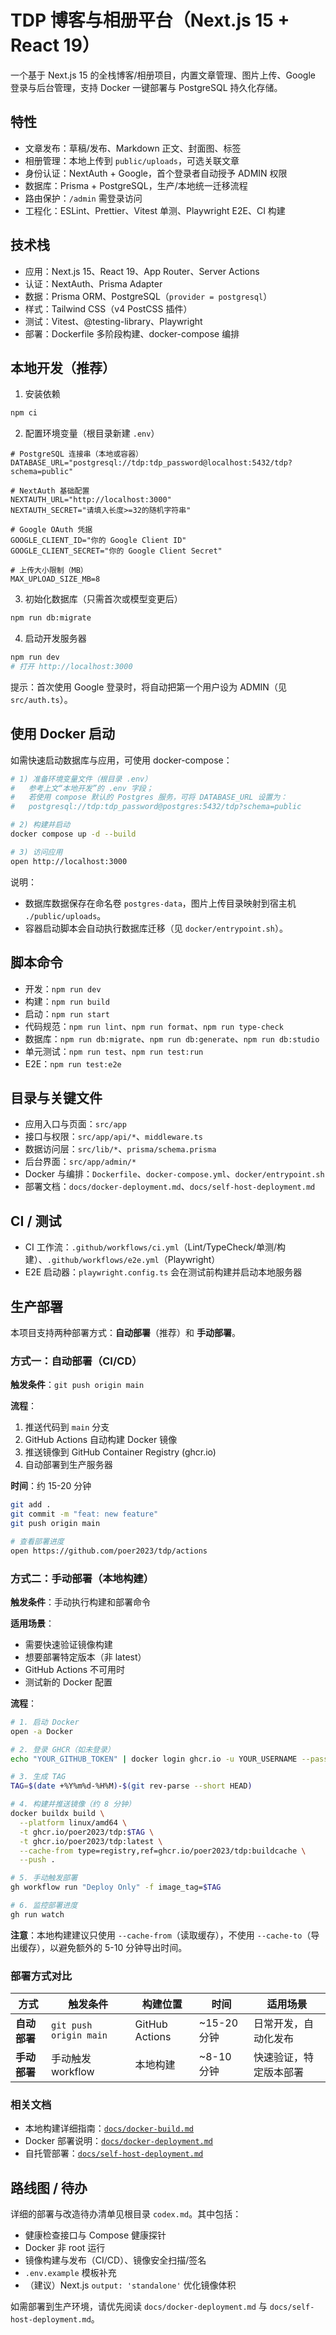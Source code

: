 # TDP 博客与相册平台（Next.js 15 + React 19）

一个基于 Next.js 15 的全栈博客/相册项目，内置文章管理、图片上传、Google 登录与后台管理，支持 Docker 一键部署与 PostgreSQL 持久化存储。

## 特性

- 文章发布：草稿/发布、Markdown 正文、封面图、标签
- 相册管理：本地上传到 `public/uploads`，可选关联文章
- 身份认证：NextAuth + Google，首个登录者自动授予 ADMIN 权限
- 数据库：Prisma + PostgreSQL，生产/本地统一迁移流程
- 路由保护：`/admin` 需登录访问
- 工程化：ESLint、Prettier、Vitest 单测、Playwright E2E、CI 构建

## 技术栈

- 应用：Next.js 15、React 19、App Router、Server Actions
- 认证：NextAuth、Prisma Adapter
- 数据：Prisma ORM、PostgreSQL（`provider = postgresql`）
- 样式：Tailwind CSS（v4 PostCSS 插件）
- 测试：Vitest、@testing-library、Playwright
- 部署：Dockerfile 多阶段构建、docker-compose 编排

## 本地开发（推荐）

1. 安装依赖

```bash
npm ci
```

2. 配置环境变量（根目录新建 `.env`）

```env
# PostgreSQL 连接串（本地或容器）
DATABASE_URL="postgresql://tdp:tdp_password@localhost:5432/tdp?schema=public"

# NextAuth 基础配置
NEXTAUTH_URL="http://localhost:3000"
NEXTAUTH_SECRET="请填入长度>=32的随机字符串"

# Google OAuth 凭据
GOOGLE_CLIENT_ID="你的 Google Client ID"
GOOGLE_CLIENT_SECRET="你的 Google Client Secret"

# 上传大小限制（MB）
MAX_UPLOAD_SIZE_MB=8
```

3. 初始化数据库（只需首次或模型变更后）

```bash
npm run db:migrate
```

4. 启动开发服务器

```bash
npm run dev
# 打开 http://localhost:3000
```

提示：首次使用 Google 登录时，将自动把第一个用户设为 ADMIN（见 `src/auth.ts`）。

## 使用 Docker 启动

如需快速启动数据库与应用，可使用 docker-compose：

```bash
# 1) 准备环境变量文件（根目录 .env）
#   参考上文“本地开发”的 .env 字段；
#   若使用 compose 默认的 Postgres 服务，可将 DATABASE_URL 设置为：
#   postgresql://tdp:tdp_password@postgres:5432/tdp?schema=public

# 2) 构建并启动
docker compose up -d --build

# 3) 访问应用
open http://localhost:3000
```

说明：

- 数据库数据保存在命名卷 `postgres-data`，图片上传目录映射到宿主机 `./public/uploads`。
- 容器启动脚本会自动执行数据库迁移（见 `docker/entrypoint.sh`）。

## 脚本命令

- 开发：`npm run dev`
- 构建：`npm run build`
- 启动：`npm run start`
- 代码规范：`npm run lint`、`npm run format`、`npm run type-check`
- 数据库：`npm run db:migrate`、`npm run db:generate`、`npm run db:studio`
- 单元测试：`npm run test`、`npm run test:run`
- E2E：`npm run test:e2e`

## 目录与关键文件

- 应用入口与页面：`src/app`
- 接口与权限：`src/app/api/*`、`middleware.ts`
- 数据访问层：`src/lib/*`、`prisma/schema.prisma`
- 后台界面：`src/app/admin/*`
- Docker 与编排：`Dockerfile`、`docker-compose.yml`、`docker/entrypoint.sh`
- 部署文档：`docs/docker-deployment.md`、`docs/self-host-deployment.md`

## CI / 测试

- CI 工作流：`.github/workflows/ci.yml`（Lint/TypeCheck/单测/构建）、`.github/workflows/e2e.yml`（Playwright）
- E2E 启动器：`playwright.config.ts` 会在测试前构建并启动本地服务器

## 生产部署

本项目支持两种部署方式：**自动部署**（推荐）和 **手动部署**。

### 方式一：自动部署（CI/CD）

**触发条件**：`git push origin main`

**流程**：

1. 推送代码到 `main` 分支
2. GitHub Actions 自动构建 Docker 镜像
3. 推送镜像到 GitHub Container Registry (ghcr.io)
4. 自动部署到生产服务器

**时间**：约 15-20 分钟

```bash
git add .
git commit -m "feat: new feature"
git push origin main

# 查看部署进度
open https://github.com/poer2023/tdp/actions
```

### 方式二：手动部署（本地构建）

**触发条件**：手动执行构建和部署命令

**适用场景**：

- 需要快速验证镜像构建
- 想要部署特定版本（非 latest）
- GitHub Actions 不可用时
- 测试新的 Docker 配置

**流程**：

```bash
# 1. 启动 Docker
open -a Docker

# 2. 登录 GHCR（如未登录）
echo "YOUR_GITHUB_TOKEN" | docker login ghcr.io -u YOUR_USERNAME --password-stdin

# 3. 生成 TAG
TAG=$(date +%Y%m%d-%H%M)-$(git rev-parse --short HEAD)

# 4. 构建并推送镜像（约 8 分钟）
docker buildx build \
  --platform linux/amd64 \
  -t ghcr.io/poer2023/tdp:$TAG \
  -t ghcr.io/poer2023/tdp:latest \
  --cache-from type=registry,ref=ghcr.io/poer2023/tdp:buildcache \
  --push .

# 5. 手动触发部署
gh workflow run "Deploy Only" -f image_tag=$TAG

# 6. 监控部署进度
gh run watch
```

**注意**：本地构建建议只使用 `--cache-from`（读取缓存），不使用 `--cache-to`（导出缓存），以避免额外的 5-10 分钟导出时间。

### 部署方式对比

| 方式         | 触发条件               | 构建位置       | 时间        | 适用场景               |
| ------------ | ---------------------- | -------------- | ----------- | ---------------------- |
| **自动部署** | `git push origin main` | GitHub Actions | ~15-20 分钟 | 日常开发，自动化发布   |
| **手动部署** | 手动触发 workflow      | 本地构建       | ~8-10 分钟  | 快速验证，特定版本部署 |

### 相关文档

- 本地构建详细指南：[`docs/docker-build.md`](docs/docker-build.md)
- Docker 部署说明：[`docs/docker-deployment.md`](docs/docker-deployment.md)
- 自托管部署：[`docs/self-host-deployment.md`](docs/self-host-deployment.md)

## 路线图 / 待办

详细的部署与改造待办清单见根目录 `codex.md`。其中包括：

- 健康检查接口与 Compose 健康探针
- Docker 非 root 运行
- 镜像构建与发布（CI/CD）、镜像安全扫描/签名
- `.env.example` 模板补充
- （建议）Next.js `output: 'standalone'` 优化镜像体积

如需部署到生产环境，请优先阅读 `docs/docker-deployment.md` 与 `docs/self-host-deployment.md`。
